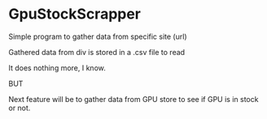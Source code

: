 # GpuStockScrapper
Simple program to gather data from specific site (url)

Gathered data from div is stored in a .csv file to read

It does nothing more, I know.

BUT

Next feature will be to gather data from GPU store to see if GPU is in stock or not.
